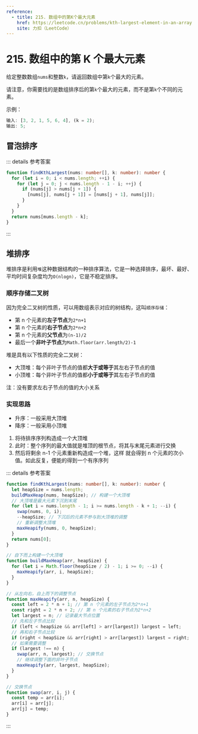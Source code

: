 ```yaml
---
reference:
  - title: 215. 数组中的第K个最大元素
    href: https://leetcode.cn/problems/kth-largest-element-in-an-array
    site: 力扣（LeetCode）
---
```


# 215. 数组中的第 K 个最大元素

给定整数数组`nums`和整数`k`，请返回数组中第`k`个最大的元素。

请注意，你需要找的是数组排序后的第`k`个最大的元素，而不是第`k`个不同的元素。

示例：

```js
输入: [3, 2, 1, 5, 6, 4], (k = 2);
输出: 5;
```

## 冒泡排序

::: details 参考答案

```ts
function findKthLargest(nums: number[], k: number): number {
  for (let i = 0; i < nums.length; ++i) {
    for (let j = 0; j < nums.length - 1 - i; ++j) {
      if (nums[j] > nums[j + 1]) {
        [nums[j], nums[j + 1]] = [nums[j + 1], nums[j]];
      }
    }
  }
  return nums[mums.length - k];
}
```

:::

## 堆排序

堆排序是利用`堆`这种数据结构的一种排序算法，它是一种选择排序，最坏、最好、平均时间复杂度均为`O(nlogn)`，它是不稳定排序。

### 顺序存储二叉树

因为完全二叉树的性质，可以用数组表示对应的树结构，这叫`顺序存储`：

- 第 n 个元素的**左子节点**为`2*n+1`
- 第 n 个元素的**右子节点**为`2*n+2`
- 第 n 个元素的**父节点**为`(n-1)/2`
- 最后一个**非叶子节点**为`Math.floor(arr.length/2)-1`

堆是具有以下性质的完全二叉树：

- 大顶堆：每个非叶子节点的值都**大于或等于**其左右子节点的值
- 小顶堆：每个非叶子节点的值都**小于或等于**其左右子节点的值

注：没有要求左右子节点的值的大小关系

### 实现思路

- 升序：一般采用大顶堆
- 降序：一般采用小顶堆

1. 将待排序序列构造成一个大顶堆
2. 此时：整个序列的最大值就是堆顶的根节点，将其与末尾元素进行交换
3. 然后将剩余 n-1 个元素重新构造成一个堆，这样 就会得到 n 个元素的次小值。如此反复，便能的得到一个有序序列

::: details 参考答案
```ts
function findKthLargest(nums: number[], k: number): number {
  let heapSize = nums.length;
  buildMaxHeap(nums, heapSize); // 构建一个大顶堆
  // 大顶堆是最大元素下沉到末尾
  for (let i = nums.length - 1; i >= nums.length - k + 1; --i) {
    swap(nums, 0, i);
    --heapSize; // 下沉后的元素不参与到大顶堆的调整
    // 重新调整大顶堆
    maxHeapify(nums, 0, heapSize);
  }
  return nums[0];
}

// 自下而上构建一个大顶堆
function buildMaxHeap(arr, heapSize) {
  for (let i = Math.floor(heapSize / 2) - 1; i >= 0; --i) {
    maxHeapify(arr, i, heapSize);
  }
}

// 从左向右，自上而下的调整节点
function maxHeapify(arr, n, heapSize) {
  const left = 2 * n + 1; // 第 n 个元素的左子节点为2*n+1
  const right = 2 * n + 2; // 第 n 个元素的右子节点为2*n+2
  let largest = n; // 记录最大节点位置
  // 先和左子节点比较
  if (left < heapSize && arr[left] > arr[largest]) largest = left;
  // 再和右子节点比较
  if (right < heapSize && arr[right] > arr[largest]) largest = right;
  // 如果需要调整
  if (largest !== n) {
    swap(arr, n, largest); // 交换节点
    // 继续调整下面的非叶子节点
    maxHeapify(arr, largest, heapSize);
  }
}

// 交换节点
function swap(arr, i, j) {
  const temp = arr[i];
  arr[i] = arr[j];
  arr[j] = temp;
}
```
:::
